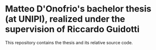 # Matteo D'Onofrio's bachelor thesis (at UNIPI), realized under the supervision of Riccardo Guidotti
This repository contains the thesis and its relative source code.


